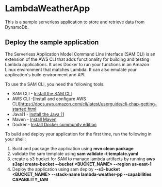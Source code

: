 # LambdaWeatherApp

This is a sample serverless  application   to store and retrieve data from DynamoDb.


## Deploy the sample application

The Serverless Application Model Command Line Interface (SAM CLI) is an extension of the AWS CLI that adds functionality for building and testing Lambda applications. It uses Docker to run your functions in an Amazon Linux environment that matches Lambda. It can also emulate your application's build environment and API.

To use the SAM CLI, you need the following tools.

* SAM CLI - [Install the SAM CLI](https://docs.aws.amazon.com/serverless-application-model/latest/developerguide/serverless-sam-cli-install.html)
* AWS CLI -[Install and configure AWS CLI]https://docs.aws.amazon.com/cli/latest/userguide/cli-chap-getting-started.html
* Java11 - [Install the Java 11](https://docs.aws.amazon.com/corretto/latest/corretto-11-ug/downloads-list.html)
* Maven - [Install Maven](https://maven.apache.org/install.html)
* Docker - [Install Docker community edition](https://hub.docker.com/search/?type=edition&offering=community)

To build and deploy your application for the first time, run the following in your shell:
1) Build  and package the  application using **mvn clean package**
2) validate the sam template using  **sam validate -t template.yaml**
3) create a s3 bucket for SAM to manage lambda artifacts by running **aws s3api create-bucket --bucket <BUCKET_NAME> --region us-east-1**
4) Deploy the application using sam deploy **--s3-bucket <BUCKET_NAME>  --stack-name lambda-weather-pp  --capabilities CAPABILITY_IAM**